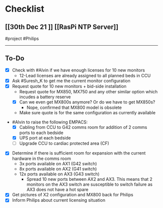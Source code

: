 # Checklist

## [[30th Dec 21 ]] [[RasPi NTP Server]]

#project #Philips

---

## To-Do
- [x] Check with #Alvin if we have enough licenses for 10 new monitors
	- 12-Lead licenses are already assigned to all planned beds in CCU
- [x] Ask #Suresh_K to get me the current monitor configuration
- [x] Request quote for 10 new monitors + bid-side installation
	- Request quote for MX850, MX750 and any other similar option which incudes a battery reserve
	- [x] Can we even get MX800s anymore? Or do we have to get MX850s?
		- Nope, confirmed that MX800 model is obsolete
	- Make sure quote is for the same configuration as currently available
- #Alvin to raise the following EMPACS:
	- [x] Cabling from CCU to G42 comms room for addition of 2 comms ports to each bedside
	- [x] UPS port at each bedside
	- [ ] Upgrade CCU to cardiac protected area (CF)
- [x] Determine if there is sufficient room for expansion with the current hardware in the comms room
	- 3x ports available on AX1 (G42 switch)
	- 8x ports available on AX2 (G41 switch)
	- 12x ports available on AX3 (G43 switch)
		- Spread 10 new ports between AX2 and AX3. This means that 2 monitors on the AX3 switch are susceptible to switch failure as AX3 does not have a hot spare
- [x] Get pictures of X2 configuration and MX800 back for Philips
- [x] Inform Philips about current licensing situation